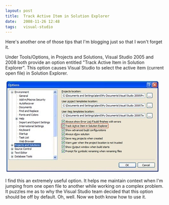 ```yaml
---
layout: post
title:  Track Active Item in Solution Explorer
date:   2008-11-26 12:48
tags:   visual-studio
---
```

Here's another one of those tips that I'm blogging just so that I won't forget it.

Under Tools/Options, in Projects and Solutions, Visual Studio 2005 and 2008 both
provide an option entitled "Track Active Item in Solution Explorer". This option
causes Visual Studio to select the active item (current open file) in Solution Explorer.

<img src="/img/posts/visual-studio-options-dialog.jpg">

I find this an extremely useful option. It helps me maintain context when I'm
jumping from one open file to another while working on a complex problem. It
puzzles me as to why the Visual Studio team decided that this option should be
off by default.	 Oh, well. Now we both know how to use it.
